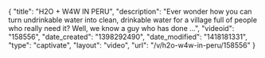 {
    "title": "H2O + W4W IN PERU",
    "description": "Ever wonder how you can turn undrinkable water into clean, drinkable water for a village full of people who really need it? Well, we know a guy who has done ...",
    "videoid": "158556",
    "date_created": "1398292490",
    "date_modified": "1418181331",
    "type": "captivate",
    "layout": "video",
    "url": "\/v\/h2o-w4w-in-peru\/158556"
}